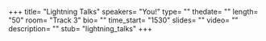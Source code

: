 +++
title= "Lightning Talks"
speakers= "You!"
type= ""
thedate= ""
length= "50"
room= "Track 3"
bio= ""
time_start= "1530"
slides= ""
video= ""
description= ""
stub= "lightning_talks"
+++

